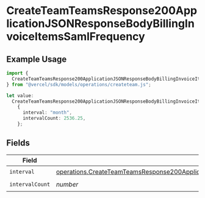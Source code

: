 # CreateTeamTeamsResponse200ApplicationJSONResponseBodyBillingInvoiceItemsSamlFrequency

## Example Usage

```typescript
import {
  CreateTeamTeamsResponse200ApplicationJSONResponseBodyBillingInvoiceItemsSamlFrequency,
} from "@vercel/sdk/models/operations/createteam.js";

let value:
  CreateTeamTeamsResponse200ApplicationJSONResponseBodyBillingInvoiceItemsSamlFrequency =
    {
      interval: "month",
      intervalCount: 2536.25,
    };
```

## Fields

| Field                                                                                                                                                                                                              | Type                                                                                                                                                                                                               | Required                                                                                                                                                                                                           | Description                                                                                                                                                                                                        |
| ------------------------------------------------------------------------------------------------------------------------------------------------------------------------------------------------------------------ | ------------------------------------------------------------------------------------------------------------------------------------------------------------------------------------------------------------------ | ------------------------------------------------------------------------------------------------------------------------------------------------------------------------------------------------------------------ | ------------------------------------------------------------------------------------------------------------------------------------------------------------------------------------------------------------------ |
| `interval`                                                                                                                                                                                                         | [operations.CreateTeamTeamsResponse200ApplicationJSONResponseBodyBillingInvoiceItemsSamlInterval](../../models/operations/createteamteamsresponse200applicationjsonresponsebodybillinginvoiceitemssamlinterval.md) | :heavy_check_mark:                                                                                                                                                                                                 | N/A                                                                                                                                                                                                                |
| `intervalCount`                                                                                                                                                                                                    | *number*                                                                                                                                                                                                           | :heavy_check_mark:                                                                                                                                                                                                 | N/A                                                                                                                                                                                                                |